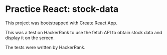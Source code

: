 # Practice React: stock-data

This project was bootstrapped with [Create React App](https://github.com/facebook/create-react-app).

This was a test on HackerRank to use the fetch API to obtain stock data and display it on the screen.

The tests were written by HackerRank.
